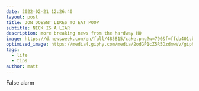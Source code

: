 ```yaml
---
date: 2022-02-21 12:26:40
layout: post
title: JON DOESNT LIKES TO EAT POOP
subtitle: NICK IS A LIAR
description: more breaking news from the hardway HQ
image: https://d.newsweek.com/en/full/485815/cake.png?w=790&f=ffcb401cbb594c7b4d446927688ad45d
optimized_image: https://media4.giphy.com/media/2odGP1cZ5R5DzdmwVv/giphy-downsized-large.gif
tags:
  - life
  - tips
author: matt
---
```


False alarm

